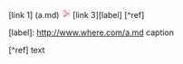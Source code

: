 [link 1] (a.md) [![image 1](a.png)](b.md) [link 3][label] [^ref]

[label]: http://www.where.com/a.md caption

[^ref] text

[1]: a.md
